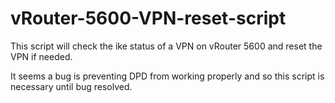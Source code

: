 # vRouter-5600-VPN-reset-script

This script will check the ike status of a VPN on vRouter 5600 and reset the VPN if needed.

It seems a bug is preventing DPD from working properly and so this script is necessary until bug resolved.
